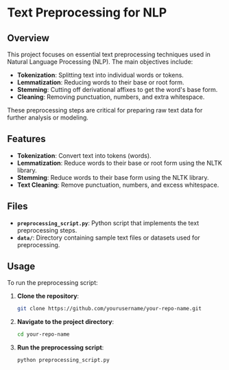 # Text Preprocessing for NLP

## Overview

This project focuses on essential text preprocessing techniques used in Natural Language Processing (NLP). The main objectives include:

- **Tokenization**: Splitting text into individual words or tokens.
- **Lemmatization**: Reducing words to their base or root form.
- **Stemming**: Cutting off derivational affixes to get the word's base form.
- **Cleaning**: Removing punctuation, numbers, and extra whitespace.

These preprocessing steps are critical for preparing raw text data for further analysis or modeling.

## Features

- **Tokenization**: Convert text into tokens (words).
- **Lemmatization**: Reduce words to their base or root form using the NLTK library.
- **Stemming**: Reduce words to their base form using the NLTK library.
- **Text Cleaning**: Remove punctuation, numbers, and excess whitespace.

## Files

- **`preprocessing_script.py`**: Python script that implements the text preprocessing steps.
- **`data/`**: Directory containing sample text files or datasets used for preprocessing.

## Usage

To run the preprocessing script:

1. **Clone the repository**:
    ```bash
    git clone https://github.com/yourusername/your-repo-name.git
    ```

2. **Navigate to the project directory**:
    ```bash
    cd your-repo-name
    ```

3. **Run the preprocessing script**:
    ```bash
    python preprocessing_script.py
    ```
